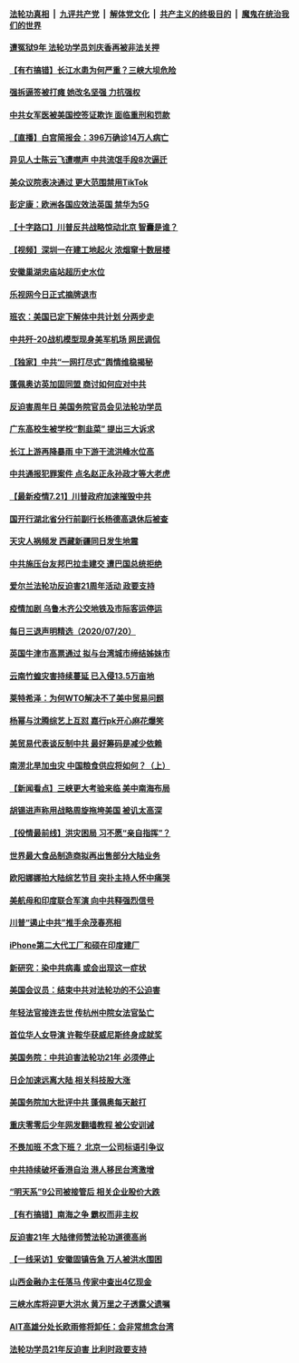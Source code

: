 ####  [法轮功真相](../../../../basic/blob/master/README.md?t=07220031) &nbsp;|&nbsp; [九评共产党](../../../../9ping.md/blob/master/README.md?t=07220031) &nbsp;|&nbsp; [解体党文化](../../../../jtdwh.md/blob/master/README.md?t=07220031)  &nbsp;|&nbsp; [共产主义的终极目的](../../../../gczydzjmd.md/blob/master/README.md?t=07220031) &nbsp;|&nbsp; [魔鬼在统治我们的世界](../../../../mgztzwmdsj.md/blob/master/README.md?t=07220031) 

#### [遭冤狱9年 法轮功学员刘庆香再被非法关押](../pages/nsc413/n12267647.md?t=07220031) 

#### [【有冇搞错】长江水患为何严重？三峡大坝危险](../pages/nsc413/n12272970.md?t=07220031) 

#### [强拆逼签被打瘫 她改名坚强 力抗强权](../pages/nsc413/n12272782.md?t=07220031) 

#### [中共女军医被美国控签证欺诈 面临重刑和罚款](../pages/nsc413/n12272907.md?t=07220031) 

#### [【直播】白宫简报会：396万确诊14万人病亡](../pages/nsc413/n12261381.md?t=07220031) 

#### [异见人士陈云飞遭噤声 中共流氓手段8次逼迁](../pages/nsc413/n12271884.md?t=07220031) 

#### [美众议院表决通过 更大范围禁用TikTok](../pages/nsc413/n12272606.md?t=07220031) 

#### [彭定康：欧洲各国应效法英国 禁华为5G](../pages/nsc413/n12272544.md?t=07220031) 

#### [【十字路口】川普反共战略惊动北京 智囊是谁？](../pages/nsc413/n12271150.md?t=07220031) 

#### [【视频】深圳一在建工地起火 浓烟窜十数层楼](../pages/nsc413/n12272161.md?t=07220031) 

#### [安徽巢湖忠庙站超历史水位](../pages/nsc413/n12272484.md?t=07220031) 

#### [乐视网今日正式摘牌退市](../pages/nsc413/n12272275.md?t=07220031) 


#### [班农：美国已定下解体中共计划 分两步走](../pages/nsc413/n12272211.md?t=07220031) 

#### [中共歼-20战机模型现身美军机场 网民调侃](../pages/nsc413/n12272054.md?t=07220031) 

#### [【独家】中共“一网打尽式”舆情维稳揭秘](../pages/nsc413/n12256259.md?t=07220031) 

#### [蓬佩奥访英加固同盟 商讨如何应对中共](../pages/nsc413/n12272078.md?t=07220031) 

#### [反迫害周年日 美国务院官员会见法轮功学员](../pages/nsc413/n12271183.md?t=07220031) 

#### [广东高校生被学校“割韭菜” 提出三大诉求](../pages/nsc413/n12272099.md?t=07220031) 

#### [长江上游再降暴雨 中下游干流洪峰水位高](../pages/nsc413/n12271791.md?t=07220031) 

#### [中共通报犯罪案件 点名赵正永孙政才等大老虎](../pages/nsc413/n12271919.md?t=07220031) 

#### [【最新疫情7.21】川普政府加速摧毁中共](../pages/nsc413/n12271213.md?t=07220031) 

#### [国开行湖北省分行前副行长杨德高退休后被查](../pages/nsc413/n12271825.md?t=07220031) 

#### [天灾人祸频发 西藏新疆同日发生地震](../pages/nsc413/n12271507.md?t=07220031) 

#### [中共施压台友邦巴拉圭建交 遭巴国总统拒绝](../pages/nsc413/n12271718.md?t=07220031) 

#### [爱尔兰法轮功反迫害21周年活动 政要支持](../pages/nsc413/n12271502.md?t=07220031) 

#### [疫情加剧 乌鲁木齐公交地铁及市际客运停运](../pages/nsc413/n12271465.md?t=07220031) 

#### [每日三退声明精选（2020/07/20）](../pages/nsc413/n12271457.md?t=07220031) 

#### [英国牛津市高票通过 拟与台湾城市缔结姊妹市](../pages/nsc413/n12271314.md?t=07220031) 

#### [云南竹蝗灾害持续蔓延 已入侵13.5万亩地](../pages/nsc413/n12271255.md?t=07220031) 

#### [莱特希泽：为何WTO解决不了美中贸易问题](../pages/nsc413/n12270954.md?t=07220031) 

#### [杨幂与沈腾综艺上互怼 嘉行pk开心麻花爆笑](../pages/nsc413/n12270885.md?t=07220031) 

#### [美贸易代表谈反制中共 最好筹码是减少依赖](../pages/nsc413/n12270884.md?t=07220031) 

#### [南涝北旱加虫灾 中国粮食供应将如何？（上）](../pages/nsc413/n12270329.md?t=07220031) 

#### [【新闻看点】三峡更大考验来临 美中南海布局](../pages/nsc413/n12270449.md?t=07220031) 

#### [胡锡进声称用战略周旋拖垮美国 被讥太高深](../pages/nsc413/n12270857.md?t=07220031) 

#### [【役情最前线】洪灾困局 习不愿“亲自指挥”？](../pages/nsc413/n12270391.md?t=07220031) 

#### [世界最大食品制造商拟再出售部分大陆业务](../pages/nsc413/n12270824.md?t=07220031) 

#### [欧阳娜娜拍大陆综艺节目 突扑主持人怀中痛哭](../pages/nsc413/n12270541.md?t=07220031) 

#### [美航母和印度联合军演 向中共释强烈信号](../pages/nsc413/n12270727.md?t=07220031) 

#### [川普“遏止中共”推手余茂春亮相](../pages/nsc413/n12270600.md?t=07220031) 

#### [iPhone第二大代工厂和硕在印度建厂](../pages/nsc413/n12270728.md?t=07220031) 

#### [新研究：染中共病毒 或会出现这一症状](../pages/nsc413/n12270573.md?t=07220031) 

#### [美国会议员：结束中共对法轮功的不公迫害](../pages/nsc413/n12270598.md?t=07220031) 

#### [年轻法官接连去世 传杭州中院女法官坠亡](../pages/nsc413/n12270529.md?t=07220031) 

#### [首位华人女导演 许鞍华获威尼斯终身成就奖](../pages/nsc413/n12270396.md?t=07220031) 

#### [美国务院：中共迫害法轮功21年 必须停止](../pages/nsc413/n12270503.md?t=07220031) 

#### [日企加速远离大陆 相关科技股大涨](../pages/nsc413/n12270378.md?t=07220031) 

#### [美国务院加大批评中共 蓬佩奥每天敲打](../pages/nsc413/n12270461.md?t=07220031) 

#### [重庆零零后少年网发翻墙教程 被公安训诫](../pages/nsc413/n12270445.md?t=07220031) 

#### [不畏加班 不念下班？ 北京一公司标语引争议](../pages/nsc413/n12270218.md?t=07220031) 

#### [中共持续破坏香港自治 港人移民台湾激增](../pages/nsc413/n12270286.md?t=07220031) 

#### [“明天系”9公司被接管后 相关企业股价大跌](../pages/nsc413/n12270136.md?t=07220031) 

#### [【有冇搞错】南海之争 霸权而非主权](../pages/nsc413/n12270333.md?t=07220031) 

#### [反迫害21年 大陆律师赞法轮功道德高尚](../pages/nsc413/n12270148.md?t=07220031) 

#### [【一线采访】安徽固镇告急 万人被洪水围困](../pages/nsc413/n12269537.md?t=07220031) 

#### [山西金融办主任落马 传家中查出4亿现金](../pages/nsc413/n12270240.md?t=07220031) 

#### [三峡水库将迎更大洪水 黄万里之子透露父遗嘱](../pages/nsc413/n12269783.md?t=07220031) 

#### [AIT高雄分处长欧雨修将卸任：会非常想念台湾](../pages/nsc413/n12270141.md?t=07220031) 

#### [法轮功学员21年反迫害 比利时政要支持](../pages/nsc413/n12269966.md?t=07220031) 

